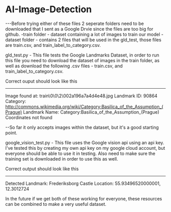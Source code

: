 # AI-Image-Detection

---Before trying either of these files 2 seperate folders need to be downloaded that I sent as a Google Drvie since the files are too big for github. 
-train folder - dataset containing a lot of images to train our model 
-dataset folder - contains 2 files that will be used in the gld_test, those files are train.csv, and train_label_to_category.csv.

gld_test.py - This file tests the Google Landmarks Dataset, in order to run this file you need to download the dataset of images in the train folder, as well as download the following .csv files - train.csv, and train_label_to_category.csv. 

Correct ouput should look like this
________________________________________________________________________
Image found at: train\0\0\2\002a196a7a4d4e48.jpg
Landmark ID: 90864
Category: http://commons.wikimedia.org/wiki/Category:Basilica_of_the_Assumption_(Prague)
Landmark Name: Category:Basilica_of_the_Assumption_(Prague)
Coordinates not found

--So far it only accepts images within the dataset, but it's a good starting point.


google_vision_test.py - This file uses the Google vision api using an api key. I've tested this by creating my own api key on my google cloud account, but everyone should be able to use it in testing. Also need to make sure the training set is downloaded in order to use this as well. 

Correct output should look like this
_______________________________________________________________________
Detected Landmark: Frederiksborg Castle
Location: 55.93496520000001, 12.3012724

In the future if we get both of these working for everyone, these resources can be combined to make a very useful dataset. 
